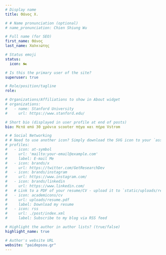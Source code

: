 ```yaml
---
# Display name
title: Θάνος Χ.

# # Name pronunciation (optional)
# name_pronunciation: Chien Shiung Wu

# Full name (for SEO)
first_name: Θάνος
last_name: Χαλκιώτης

# Status emoji
status:
  icon: 🏍️

# Is this the primary user of the site?
superuser: true

# Role/position/tagline
role: 

# Organizations/Affiliations to show in About widget
# organizations:
#   - name: Stanford University
#     url: https://www.stanford.edu/

# Short bio (displayed in user profile at end of posts)
bio: Μετά από 30 χρόνια scooter πήγα και πήρα Vstrom

# # Social Networking
# # Need to use another icon? Simply download the SVG icon to your `assets/media/icons/` folder.
# profiles:
#   - icon: at-symbol
#     url: 'mailto:your-email@example.com'
#     label: E-mail Me
#   - icon: brands/x
#     url: https://twitter.com/GetResearchDev
#   - icon: brands/instagram
#     url: https://www.instagram.com/
#   - icon: brands/linkedin
#     url: https://www.linkedin.com/
#   # Link to a PDF of your resume/CV - upload it to `static/uploads/resume.pdf`
#   - icon: academicons/cv
#     url: uploads/resume.pdf
#     label: Download my resume
#   - icon: rss
#     url: ./post/index.xml
#     label: Subscribe to my blog via RSS feed

# Highlight the author in author lists? (true/false)
highlight_name: true

# Author's website URL
website: "paidepsou.gr"
---
```



